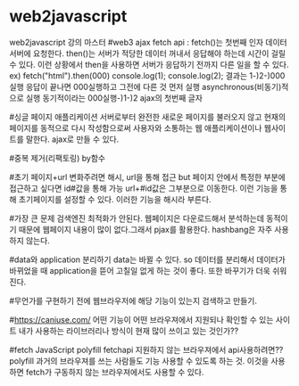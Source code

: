 # web2javascript
web2javascript 강의 마스터
#web3 ajax
fetch api :
fetch()는 첫번째 인자 데이터 서버에 요청한다.
then()는 서버가 적당한 데이터 꺼내서 응답해야 하는데 시간이 걸릴 수 있다. 
이런 상황에서 then을 사용하면 서버가 응답하기 전까지 다른 일을 할 수 있다. 
ex) fetch("html").then(000)
  console.log(1);
  console.log(2);
 결과는 1-)2-)000실행
응답이 끝나면 000실행하고 그전에 다른 것 먼저 실행
asynchronous(비동기)적으로 실행
동기적이라는 000실행-)1-)2
ajax의 첫번째 글자

#싱글 페이지 애플리케이션
서버로부터 완전한 새로운 페이지를 불러오지 않고 현재의 페이지를 동적으로 다시 작성함으로써 사용자와 소통하는 웹 애플리케이션이나 웹사이트를 말한다. 
ajax로 만들 수 있다.

#중복 제거(리팩토링)
by함수

#초기 페이지+url 변화주려면
해시, 
url을 통해 접근 but 페이지 안에서 특정한 부분에 접근하고 싶다면 id#값을 통해 가능 url+#id값은 그부분으로 이동한다. 
이런 기능을 통해 초기페이지를 설정할 수 있다.
이러한 기능을 해시라 부른다.

#가장 큰 문제
검색엔진 최적화가 안된다.
웹페이지은 다운로드해서 분석하는데 동적이기 때문에 웹페이지 내용이 많이 없다.그래서 pjax를 활용한다. hashbang은 자주 사용하지 않는다.

#data와 application 분리하기
data는 바뀔 수 있다. 
so 데이터를 분리해서 데이터가 바뀌었을 때 application을 뜯어 고칠일 없게 하는 것이 좋다.
또한 바꾸기가 더욱 쉬워진다.

#무언가를 구현하기 전에 웹브라우저에 해당 기능이 있는지 검색하고 만들기.

#https://caniuse.com/ 어떤 기능이 어떤 브라우져에서 지원되나 확인할 수 있는 사이트
내가 사용하는 라이브러리나 방식이 현재 많이 쓰이고 있는 것인가??

#fetch JavaScript polyfill
fetchapi 지원하지 않는 브라우져에서 api사용하려면??
polyfill 과거의 브라우져를 쓰는 사람들도 기능 사용할 수 있도록 하는 것.
이것을 사용하면 fetch가 구동하지 않는 브라우져에서도 사용할 수 있다.
